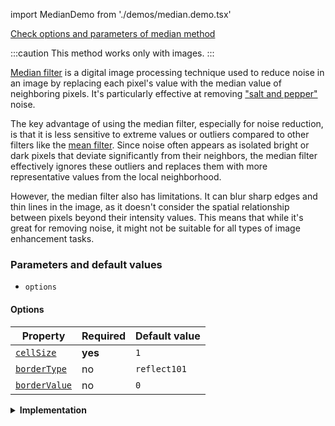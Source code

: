 import MedianDemo from './demos/median.demo.tsx'

[Check options and parameters of median method](https://image-js.github.io/image-js-typescript/classes/Image.html#medianFilter 'github.io link')

:::caution
This method works only with images.
:::

[Median filter](https://en.wikipedia.org/wiki/Median_filter 'wikipedia link on median filter') is a digital image processing technique used to reduce noise in an image by replacing each pixel's value with the median value of neighboring pixels. It's particularly effective at removing ["salt and pepper"](https://en.wikipedia.org/wiki/Salt-and-pepper_noise 'Wikipedia link on salt and pepper effect') noise.

<MedianDemo />

The key advantage of using the median filter, especially for noise reduction, is that it is less sensitive to extreme values or outliers compared to other filters like the [mean filter](https://en.wikipedia.org/wiki/Geometric_mean_filter 'wikipedia link on mean filter'). Since noise often appears as isolated bright or dark pixels that deviate significantly from their neighbors, the median filter effectively ignores these outliers and replaces them with more representative values from the local neighborhood.

However, the median filter also has limitations. It can blur sharp edges and thin lines in the image, as it doesn't consider the spatial relationship between pixels beyond their intensity values. This means that while it's great for removing noise, it might not be suitable for all types of image enhancement tasks.

### Parameters and default values

- `options`

#### Options

| Property                                                                                                        | Required | Default value |
| --------------------------------------------------------------------------------------------------------------- | -------- | ------------- |
| [`cellSize`](https://image-js.github.io/image-js-typescript/interfaces/MedianFilterOptions.html#cellSize)       | **yes**  | `1`           |
| [`borderType`](https://image-js.github.io/image-js-typescript/interfaces/MedianFilterOptions.html#borderType)   | no       | `reflect101`  |
| [`borderValue`](https://image-js.github.io/image-js-typescript/interfaces/MedianFilterOptions.html#borderValue) | no       | `0`           |

<details>
<summary><b>Implementation</b></summary>

Here's how median filter is implemented in ImageJS:

_Window or Kernel Selection_: The first step is to choose a small window or [kernel](../../Glossary.md#kernel 'glossary link to kernel'). This window will move over the entire image, pixel by pixel.

_Pixel Neighborhood_: As the window moves over the image, for each pixel location, the filter collects the pixel values within the window's neighborhood. The neighborhood consists of the pixels that are currently covered by the window/kernel.

_Median Calculation_: The collected pixel values within the neighborhood are then calculated with internal algorithm.

_Median Replacement_: After calculating the median value, the filter replaces the original pixel value with this median value. This process is repeated for every pixel in the image, as the window moves over the entire image.

</details>
